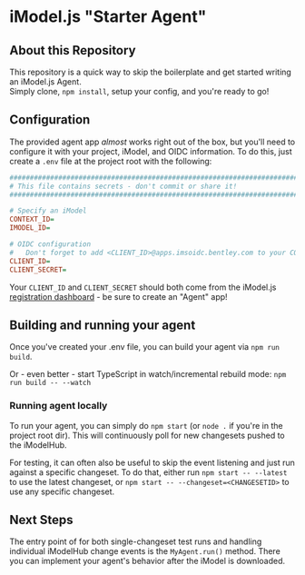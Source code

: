 # iModel.js "Starter Agent"

## About this Repository

This repository is a quick way to skip the boilerplate and get started writing an iModel.js Agent.  
Simply clone, `npm install`, setup your config, and you're ready to go!

## Configuration

The provided agent app _almost_ works right out of the box, but you'll need to configure it with your project, iModel, and OIDC information.
To do this, just create a `.env` file at the project root with the following:

```ini
###############################################################################
# This file contains secrets - don't commit or share it!
###############################################################################

# Specify an iModel
CONTEXT_ID=
IMODEL_ID=

# OIDC configuration
#   Don't forget to add <CLIENT_ID>@apps.imsoidc.bentley.com to your CONNECT project too!
CLIENT_ID=
CLIENT_SECRET=
```

Your `CLIENT_ID` and `CLIENT_SECRET` should both come from the iModel.js [registration dashboard](https://www.imodeljs.org/getting-started/registration-dashboard/) - be sure to create an "Agent" app!

## Building and running your agent

Once you've created your .env file, you can build your agent via `npm run build`.

Or - even better - start TypeScript in watch/incremental rebuild mode: `npm run build -- --watch`

### Running agent locally

To run your agent, you can simply do `npm start` (or `node .` if you're in the project root dir).  This will continuously poll for new changesets pushed to the iModelHub.

For testing, it can often also be useful to skip the event listening and just run against a specific changeset.  To do that, either run `npm start -- --latest` to use the latest changeset, or `npm start -- --changeset=<CHANGESETID>` to use any specific changeset.

## Next Steps

The entry point of for both single-changeset test runs and handling individual iModelHub change events is the `MyAgent.run()` method. There you can implement your agent's behavior after the iModel is downloaded.
